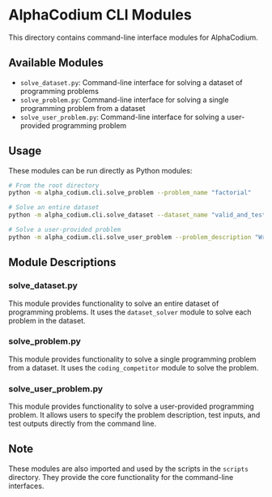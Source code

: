 # AlphaCodium CLI Modules

This directory contains command-line interface modules for AlphaCodium.

## Available Modules

- `solve_dataset.py`: Command-line interface for solving a dataset of programming problems
- `solve_problem.py`: Command-line interface for solving a single programming problem from a dataset
- `solve_user_problem.py`: Command-line interface for solving a user-provided programming problem

## Usage

These modules can be run directly as Python modules:

```bash
# From the root directory
python -m alpha_codium.cli.solve_problem --problem_name "factorial"
```

```bash
# Solve an entire dataset
python -m alpha_codium.cli.solve_dataset --dataset_name "valid_and_test_processed"
```

```bash
# Solve a user-provided problem
python -m alpha_codium.cli.solve_user_problem --problem_description "Write a function to calculate factorial" --test_inputs "5" "0" --test_outputs "120" "1"
```

## Module Descriptions

### solve_dataset.py

This module provides functionality to solve an entire dataset of programming problems. It uses the `dataset_solver` module to solve each problem in the dataset.

### solve_problem.py

This module provides functionality to solve a single programming problem from a dataset. It uses the `coding_competitor` module to solve the problem.

### solve_user_problem.py

This module provides functionality to solve a user-provided programming problem. It allows users to specify the problem description, test inputs, and test outputs directly from the command line.

## Note

These modules are also imported and used by the scripts in the `scripts` directory. They provide the core functionality for the command-line interfaces.